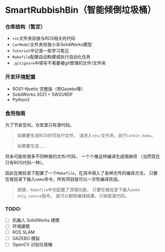 # SmartRubbishBin（智能倾倒垃圾桶）
 
  
  
### 仓库结构（暂定）

- `ros`文件夹存放与ROS相关的代码
- `CarModel`文件夹存放小车SolidWorks模型
- `Tutorial`中记录一些学习笔记
- `Makefile`配置自动构建或执行自动化任务
- `.gitignore`中填写不需要被git管理的文件/文件夹


### 开发环境配置

- ROS1-Noetic 完整版（带Gazebo等）
- SolidWorks 2021 + SW2URDF
- Python3


### 食用指南

为了节省空间，仓库里只有源代码。

> 如果要生成ROS的可执行文件，
> 请进入`ros/`文件夹，执行`catkin_make`。
>
> 如果要生成……

将来可能有很多不同种类的文件/代码，
一个个像这样编译生成很麻烦
（当然现在只有ROS代码一种）。

因此在根目录下配置了一个`Makefile`，在其中填入了各种文件的编译方法，
只要在根目录下输入`make`命令，所有项目就可以一次性编译完成。

> 顺便，`Makefile`中也配置了清理功能，
> 只要在根目录下输入`make only_source`指令，
> 就可以删除编译结果，只保留源代码。


### TODO:

- [ ] 机器人 SolidWorks 建模
- [ ] 环境建模
- [ ] ROS SLAM
- [ ] GAZEBO 模拟
- [ ] OpenCV 识别垃圾桶

